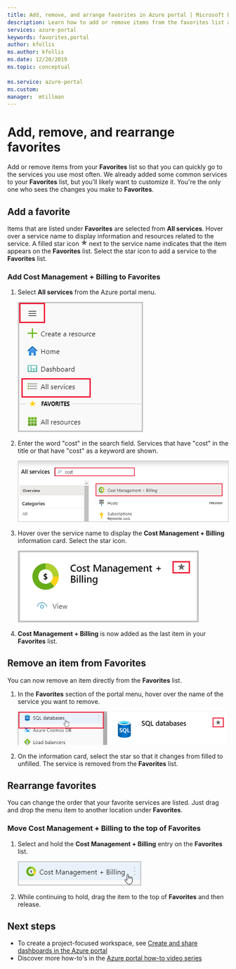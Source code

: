 ```yaml
---
title: Add, remove, and arrange favorites in Azure portal | Microsoft Docs 
description: Learn how to add or remove items from the favorites list and rearrange the order of items
services: azure-portal
keywords: favorites,portal
author: kfollis
ms.author: kfollis
ms.date: 12/20/2019
ms.topic: conceptual

ms.service: azure-portal
ms.custom: 
manager:  mtillman
---
```

# Add, remove, and rearrange favorites

Add or remove items from your **Favorites** list so that you can quickly go to the services you use most often. We already added some common services to your **Favorites** list, but you’ll likely want to customize it. You're the only one who sees the changes you make to **Favorites**.

## Add a favorite

Items that are listed under **Favorites** are selected from **All services**. Hover over a service name to display information and resources related to the service. A filled star icon ![Filled star icon](./media/azure-portal-add-remove-sort-favorites/azure-portal-favorites-graystar.png) next to the service name indicates that the item appears on the **Favorites** list. Select the star icon to add a service to the **Favorites** list.

### Add Cost Management + Billing to Favorites

1. Select **All services** from the Azure portal menu.

    ![Screenshot showing All services selected](./media/azure-portal-add-remove-sort-favorites/azure-portal-favorites-new-all-services.png)

1. Enter the word "cost" in the search field. Services that have "cost" in the title or that have "cost" as a keyword are shown.

   ![Screenshot showing search in All services](./media/azure-portal-add-remove-sort-favorites/azure-portal-favorites-find-service.png)

1. Hover over the service name to display the **Cost Management + Billing** information card. Select the star icon.

   ![Screenshot showing star next to cost management + billing selected](./media/azure-portal-add-remove-sort-favorites/azure-portal-favorites-add.png)

1. **Cost Management + Billing** is now added as the last item in your **Favorites** list.

## Remove an item from Favorites

You can now remove an item directly from the **Favorites** list.

1. In the **Favorites** section of the portal menu, hover over the name of the service you want to remove.

   ![Screenshot showing hover behavior in Favorites](./media/azure-portal-add-remove-sort-favorites/azure-portal-favorites-remove.png)

2. On the information card, select the star so that it changes from filled to unfilled. The service is removed from the **Favorites** list.

## Rearrange favorites

You can change the order that your favorite services are listed. Just drag and drop the menu item to another location under **Favorites**.

### Move Cost Management + Billing to the top of Favorites

1. Select and hold the **Cost Management + Billing** entry on the **Favorites** list.

   ![Screenshot showing cost management + billing selected](./media/azure-portal-add-remove-sort-favorites/azure-portal-favorites-sort.png)

1. While continuing to hold, drag the item to the top of **Favorites** and then release.

## Next steps

* To create a project-focused workspace, see [Create and share dashboards in the Azure portal](../azure-portal/azure-portal-dashboards.md)
* Discover more how-to's in the [Azure portal how-to video series](https://www.youtube.com/playlist?list=PLLasX02E8BPBKgXP4oflOL29TtqTzwhxR)